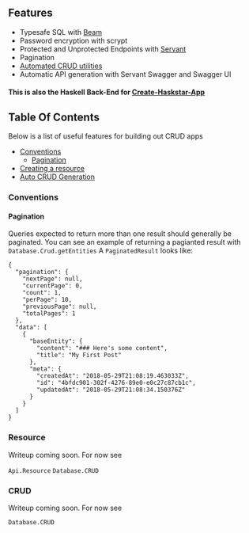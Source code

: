 

## Features

- Typesafe SQL with [Beam](https://hackage.haskell.org/package/beam-core)
- Password encryption with scrypt
- Protected and Unprotected Endpoints with [Servant](https://haskell-servant.readthedocs.io/en/stable/)
- Pagination
- [Automated CRUD utilities](#crud)
- Automatic API generation with Servant Swagger and Swagger UI


#### This is also the Haskell Back-End for [Create-Haskstar-App](https://github.com/smaccoun/create-haskstar-app)


## Table Of Contents

Below is a list of useful features for building out CRUD apps

- [Conventions](#conventions)
  - [Pagination](#pagination)
- [Creating a resource](#resource)
- [Auto CRUD Generation](#crud)


### Conventions

#### Pagination

Queries expected to return more than one result should generally be paginated.
You can see an example of returning a pagianted result with `Database.Crud.getEntities`
A `PaginatedResult` looks like:

```
{
  "pagination": {
    "nextPage": null,
    "currentPage": 0,
    "count": 1,
    "perPage": 10,
    "previousPage": null,
    "totalPages": 1
  },
  "data": [
    {
      "baseEntity": {
        "content": "### Here's some content",
        "title": "My First Post"
      },
      "meta": {
        "createdAt": "2018-05-29T21:08:19.463033Z",
        "id": "4bfdc901-302f-4276-89e0-e0c27c87cb1c",
        "updatedAt": "2018-05-29T21:08:34.150376Z"
      }
    }
  ]
}
```

### Resource


Writeup coming soon. For now see 

`Api.Resource`
`Database.CRUD`


### CRUD


Writeup coming soon. For now see 

`Database.CRUD`

  
